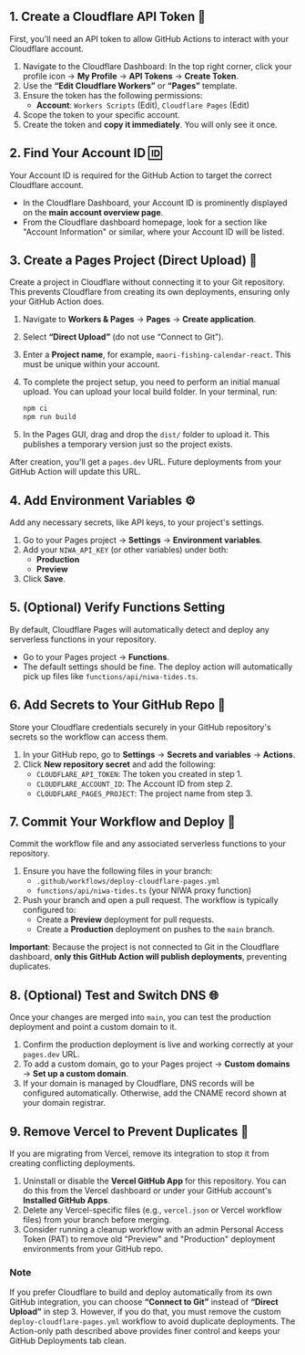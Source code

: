 ## **1. Create a Cloudflare API Token** 🔑

First, you'll need an API token to allow GitHub Actions to interact with your Cloudflare account.

1.  Navigate to the Cloudflare Dashboard: In the top right corner, click your profile icon → **My Profile** → **API Tokens** → **Create Token**.
2.  Use the **“Edit Cloudflare Workers”** or **“Pages”** template.
3.  Ensure the token has the following permissions:
      * **Account**: `Workers Scripts` (Edit), `Cloudflare Pages` (Edit)
4.  Scope the token to your specific account.
5.  Create the token and **copy it immediately**. You will only see it once.

## **2. Find Your Account ID** 🆔

Your Account ID is required for the GitHub Action to target the correct Cloudflare account.

  * In the Cloudflare Dashboard, your Account ID is prominently displayed on the **main account overview page**.
  * From the Cloudflare dashboard homepage, look for a section like "Account Information" or similar, where your Account ID will be listed.

## **3. Create a Pages Project (Direct Upload)** 🚀

Create a project in Cloudflare without connecting it to your Git repository. This prevents Cloudflare from creating its own deployments, ensuring only your GitHub Action does.

1.  Navigate to **Workers & Pages** → **Pages** → **Create application**.

2.  Select **“Direct Upload”** (do not use “Connect to Git”).

3.  Enter a **Project name**, for example, `maori-fishing-calendar-react`. This must be unique within your account.

4.  To complete the project setup, you need to perform an initial manual upload. You can upload your local build folder. In your terminal, run:

    ```sh
    npm ci
    npm run build
    ```

5.  In the Pages GUI, drag and drop the `dist/` folder to upload it. This publishes a temporary version just so the project exists.

After creation, you'll get a `pages.dev` URL. Future deployments from your GitHub Action will update this URL.

## **4. Add Environment Variables** ⚙️

Add any necessary secrets, like API keys, to your project's settings.

1.  Go to your Pages project → **Settings** → **Environment variables**.
2.  Add your `NIWA_API_KEY` (or other variables) under both:
      * **Production**
      * **Preview**
3.  Click **Save**.

## **5. (Optional) Verify Functions Setting**

By default, Cloudflare Pages will automatically detect and deploy any serverless functions in your repository.

  * Go to your Pages project → **Functions**.
  * The default settings should be fine. The deploy action will automatically pick up files like `functions/api/niwa-tides.ts`.

## **6. Add Secrets to Your GitHub Repo** 🤫

Store your Cloudflare credentials securely in your GitHub repository's secrets so the workflow can access them.

1.  In your GitHub repo, go to **Settings** → **Secrets and variables** → **Actions**.
2.  Click **New repository secret** and add the following:
      * `CLOUDFLARE_API_TOKEN`: The token you created in step 1.
      * `CLOUDFLARE_ACCOUNT_ID`: The Account ID from step 2.
      * `CLOUDFLARE_PAGES_PROJECT`: The project name from step 3.

## **7. Commit Your Workflow and Deploy** 🚀

Commit the workflow file and any associated serverless functions to your repository.

1.  Ensure you have the following files in your branch:
      * `.github/workflows/deploy-cloudflare-pages.yml`
      * `functions/api/niwa-tides.ts` (your NIWA proxy function)
2.  Push your branch and open a pull request. The workflow is typically configured to:
      * Create a **Preview** deployment for pull requests.
      * Create a **Production** deployment on pushes to the `main` branch.

**Important**: Because the project is not connected to Git in the Cloudflare dashboard, **only this GitHub Action will publish deployments**, preventing duplicates.

## **8. (Optional) Test and Switch DNS** 🌐

Once your changes are merged into `main`, you can test the production deployment and point a custom domain to it.

1.  Confirm the production deployment is live and working correctly at your `pages.dev` URL.
2.  To add a custom domain, go to your Pages project → **Custom domains** → **Set up a custom domain**.
3.  If your domain is managed by Cloudflare, DNS records will be configured automatically. Otherwise, add the CNAME record shown at your domain registrar.

## **9. Remove Vercel to Prevent Duplicates** 🧹

If you are migrating from Vercel, remove its integration to stop it from creating conflicting deployments.

1.  Uninstall or disable the **Vercel GitHub App** for this repository. You can do this from the Vercel dashboard or under your GitHub account's **Installed GitHub Apps**.
2.  Delete any Vercel-specific files (e.g., `vercel.json` or Vercel workflow files) from your branch before merging.
3.  Consider running a cleanup workflow with an admin Personal Access Token (PAT) to remove old "Preview" and "Production" deployment environments from your GitHub repo.

### **Note**

If you prefer Cloudflare to build and deploy automatically from its own GitHub integration, you can choose **“Connect to Git”** instead of **“Direct Upload”** in step 3. However, if you do that, you must remove the custom `deploy-cloudflare-pages.yml` workflow to avoid duplicate deployments. The Action-only path described above provides finer control and keeps your GitHub Deployments tab clean.